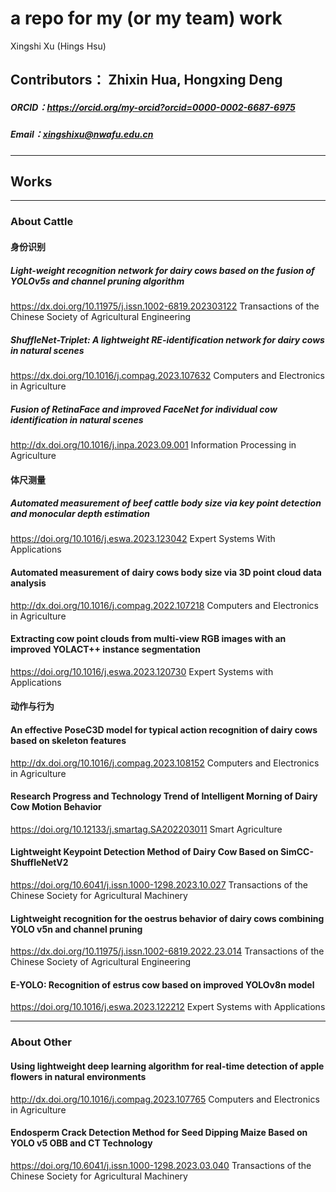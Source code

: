 # a repo for my (or my team) work

Xingshi Xu (Hings Hsu) 

Contributors： Zhixin Hua, Hongxing Deng
----------
##### ORCID：https://orcid.org/my-orcid?orcid=0000-0002-6687-6975
##### Email：xingshixu@nwafu.edu.cn
----------
## Works
----------
### About Cattle
#### 身份识别
##### Light-weight recognition network for dairy cows based on the fusion of YOLOv5s and channel pruning algorithm
https://dx.doi.org/10.11975/j.issn.1002-6819.202303122
Transactions of the Chinese Society of Agricultural Engineering

##### ShuffleNet-Triplet: A lightweight RE-identification network for dairy cows in natural scenes
https://dx.doi.org/10.1016/j.compag.2023.107632
Computers and Electronics in Agriculture

##### Fusion of RetinaFace and improved FaceNet for individual cow identification in natural scenes
http://dx.doi.org/10.1016/j.inpa.2023.09.001
Information Processing in Agriculture

#### 体尺测量
##### Automated measurement of beef cattle body size via key point detection and monocular depth estimation
https://doi.org/10.1016/j.eswa.2023.123042
Expert Systems With Applications

#### Automated measurement of dairy cows body size via 3D point cloud data analysis
http://dx.doi.org/10.1016/j.compag.2022.107218
Computers and Electronics in Agriculture

#### Extracting cow point clouds from multi-view RGB images with an improved YOLACT++ instance segmentation
https://doi.org/10.1016/j.eswa.2023.120730
Expert Systems with Applications

#### 动作与行为
#### An effective PoseC3D model for typical action recognition of dairy cows based on skeleton features
http://dx.doi.org/10.1016/j.compag.2023.108152
Computers and Electronics in Agriculture

#### Research Progress and Technology Trend of Intelligent Morning of Dairy Cow Motion Behavior
https://doi.org/10.12133/j.smartag.SA202203011
Smart Agriculture

#### Lightweight Keypoint Detection Method of Dairy Cow Based on SimCC-ShuffleNetV2
https://doi.org/10.6041/j.issn.1000-1298.2023.10.027
Transactions of the Chinese Society for Agricultural Machinery

#### Lightweight recognition for the oestrus behavior of dairy cows combining YOLO v5n and channel pruning
https://dx.doi.org/10.11975/j.issn.1002-6819.2022.23.014
Transactions of the Chinese Society of Agricultural Engineering

#### E-YOLO: Recognition of estrus cow based on improved YOLOv8n model
https://doi.org/10.1016/j.eswa.2023.122212
Expert Systems with Applications

---------
### About Other
#### Using lightweight deep learning algorithm for real-time detection of apple flowers in natural environments
http://dx.doi.org/10.1016/j.compag.2023.107765
Computers and Electronics in Agriculture

#### Endosperm Crack Detection Method for Seed Dipping Maize Based on YOLO v5 OBB and CT Technology
https://doi.org/10.6041/j.issn.1000-1298.2023.03.040
Transactions of the Chinese Society for Agricultural Machinery


